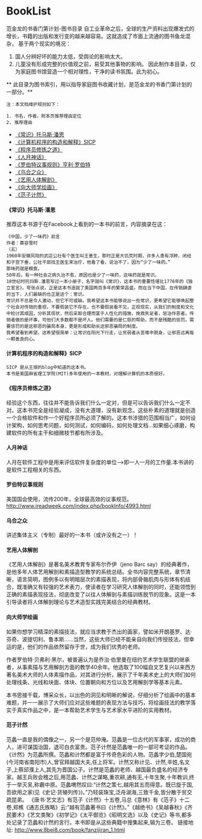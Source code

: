 # BookList
范金龙的书香门第计划-图书目录
自工业革命之后，全球的生产资料出现爆发式的增长，书籍的出版和发行变的越来越容易。这就造成了市面上流通的图书鱼龙混杂，
基于两个现实的境况：
1. 国人分辨好坏的能力太低，受舆论的影响太大。
2. 儿童没有形成完整的价值观之前，易受其他事物的影响。
因此制作本目录，仅为家庭图书馆营造一个相对理性，干净的读书氛围。此为初心。

** 此目录为图书索引，用以指导家庭图书收藏计划，是范金龙的书香门第计划的一部分。**

`注：本文档维护规则如下：`
```
1. 书名，作者。附本页推荐理由定位
2. 推荐理由
```
- [《常识》托马斯·潘恩](#《常识》托马斯·潘恩)
- [《计算机程序的构造和解释》SICP](#计算机程序的构造和解释》SICP)
- [《程序员修炼之道》](#注)
- [《人月神话》](#人月神话)
- [《罗伯特议事规则》亨利·罗伯特](#罗伯特议事规则)
- [《乌合之众》](#乌合之众) 
- [《艺用人体解剖》](#艺用人体解剖) 
- [《向大师学绘画》](#向大师学绘画)
- [《范子计然》](#范子计然)

#### 《常识》托马斯·潘恩
推荐这本书源于在Facebook上看到的一本书的前言，内容摘录在这：
```
《中国，少了一味药》前言
作者：慕容雪村 
（五）
1960年安徽凤阳的武店公社有个医生叫王善生，那时正是大饥荒时期，许多人患有浮肿、闭经和子宫下垂，公社干部找王医生来治疗，他看了看，说治不了，因为“少了一味药。”
那味药就是粮食。
50年后，有一种社会之病久治不愈，原因也是少了一味药，这味药就是常识。
18世纪时托玛斯.潘恩写过一本小册子，名字就叫《常识》，这本书的重要性堪比1776年的《独立宣言》，夸张点说，正是这本书造就了美国两百多年的繁荣昌盛。而在当下中国，在传销肆虐的当下，人们最缺的也正是这个：常识。
常识并不总是令人激动，但它不可或缺。我希望这本书能够说出一些常识，更希望它能够唤起整个社会对传销的重视，不要假装它不存在，也不要假装看不见，正视现实，从我们的制度和文化中检讨其成因，分析其现状，然后采取合理而富于人性化的措施，挽救失足者，惩治作恶者。传销者做的是坏事，可他们大多数都不是坏人。他们需要的是仁慈的帮助，而不是残酷的惩罚。需要惩罚的是这邪恶的骗局本身，更是形成和助长这邪恶骗局的制度。
我希望看到希望。这希望很简单：让常识在阳光下行走，让贫弱者从苦难中脱身，让邪恶远离每一颗善良的心。
```
#### 计算机程序的构造和解释》SICP
```
SICP 是从王垠的blog中知道的这本书。
本书是美国麻省理工学院(MIT)多年使用的一本教材，对理解计算机的本质很好。
```
#### 《程序员修炼之道》
经验这个东西，往往并不能告诉我们什么一定对，但是可以告诉我们什么一定不对。这本书完全是经验凝成，没有大道理，没有新观念。这些朴素的道理就是创造一个合格软件和作一个好程序员所必须了解的。这本书涉猎的范围相当广，如何设计架构，如何思考问题，如何测试，如何编码，如何处理文档...如果细心琢磨，构建软件的所有主干和细微枝节都有所涉及。

#### 人月神话
人月在软件工程中是用来评估软件复杂度的单位——>即一人一月的工作量.本书讲的是软件工程相关的东西。

#### 罗伯特议事规则
美国国会使用，流传200年，全球最高效的议事规范。http://www.ireadweek.com/index.php/bookInfo/4993.html

#### 乌合之众
讲述集体主义（专制）最好的一本书（或许没有之一）！

#### 艺用人体解剖
《艺用人体解剖》是著名美术教育专家布尔乔伊（jeno Barc say）的经典著作，是他多年人体艺用解剖和素描造型教学的系统总结。全书内容完整系统，章节清晰，语言简明，图例多以有明暗层次的素描表现，将内部骨骼肌肉与形体有机结合，既准确又有较强的艺术表力，使读者在学习研究人体解剖的同时，还能领悟到正确的素描表现技法，彻底改变了以往人体解剖与素描训练脱节的现象。这是一本引导读者将人体解剖理论与艺术造型实践完美结合的经典教材。

#### 向大师学绘画
如果你想学习精深的素描技法，就应当求教于杰出的画家，譬如米开朗基罗、达·芬奇、波提切利、鲁本斯……当然，这些大师已经不能亲自向我们传授技法，但幸运的是，他们的作品依然留存于世，成为我们优秀的老师。

作者罗伯特·贝弗利·黑尔，被普遍认为是乔治·伯里曼在纽约艺术学生联盟的继承者，从事素描与艺用解剖方面的教学40余年。他选取了100幅自文艺复兴以来西方著名美术大师的人体素描作品，对其进行分析，展示了千年美术史上的大师们如何处理线条、光线和块面、体块、位置朝向和方位以及艺用解剖学等基本元素。

本书思接千载，博采众长，以出色的洞见和明晰的解说，仔细分析了绘画中的基本难题，并一一展示了大师们应对这些难题的表现方法与技巧，将绘画技法的教学落实于真实作品之中，是一本帮助艺术学生与艺术家水平进阶的实用教材。

#### 范子计然
范蠡一直是我的偶像之一，另一个是范仲淹。范蠡是一位古代的军事家，成功的商人，进可谋国治国，退可白衣富贵。范子计然是范蠡唯一的一部可考证的作品。
《计然》为范蠡所撰。范蠡和计然都是富于传奇色彩的人物。范蠡字少伯,楚国宛(今河南省南阳市)人,曾官拜越国大夫,任上将军。计然又称计见、计然,辛姓,名文子,上蔡邱濮上人,其先为晋国公子。计然是范蠡的老师、越国最负盛名的经济专家。越王兵败会稽之后,用范蠡、计然之谋略,重农耕,通有无,十年生聚,十年教训,终于一举灭吴,称霸中原。范蠡喟然叹曰:“计然之策七,越用其五而得意。既已旋于国,吾欲用之家(见《史记·货殖列传》)。”乃轻装珠宝,泛舟湖海,三致千金,皆分散于贫交疏昆弟。
《唐书·艺文志》有范子《计然》十五卷,马总《意林》有《范子》十二卷,郑樵《通志氏族略》云:“越有范蠡著书曰《计然》。”《越绝书》《吴越春秋》《齐民要术》《艺文类聚》《初学记》《太平御览》《昭明文选》以及《史记》等书,都多处记录了范蠡和计然的言行。本书即是从这些典籍中搜集起来,辑为三卷。
链接地址: http://www.8bei8.com/book/fanzijiran_1.html

